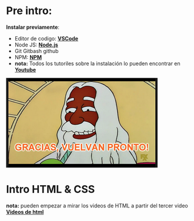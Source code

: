 # Pre intro:
**Instalar previamente**:
- Editor de codigo: [**VSCode**](https://code.visualstudio.com/)
- Node JS: [**Node.js**](https://nodejs.org/en/)
- Git Gitbash github
- NPM: [**NPM**](https://www.npmjs.com/)
- **nota:** Todos los tutoriles sobre la instalación lo pueden encontrar en [**Youtube**](https://www.youtube.com/)

![vuelvas pronto](../memes/vuelvaspronto.png)

# Intro HTML & CSS
**nota:** pueden empezar a mirar los videos de HTML a partir del tercer video
[**Videos de html**](https://www.youtube.com/watch?v=eyZ5OJTDoVQ&list=PLRBma32phT7hmt81fcyc_sACvO7Pd49Gw&ab_channel=GroverV%C3%A1squez)

